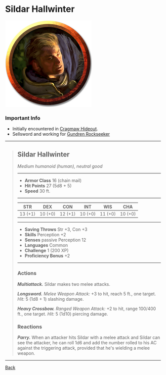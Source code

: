 # Sildar Hallwinter

![Sildar Hallwinter](./images/sildar-hallwinter.webp)

### Important Info
 - Initially encountered in [Cragmaw Hideout](../locations/cragmaw-hideout.md#6-goblin-den).
 - Sellsword and working for [Gundren Rockseeker](gundren-rockseeker.md)

___
>## Sildar Hallwinter
>*Medium humanoid (human), neutral good*
>___
>- **Armor Class** 16 (chain mail)
>- **Hit Points** 27 (5d8 + 5)
>- **Speed** 30 ft.
>___
>|STR|DEX|CON|INT|WIS|CHA|
>|:---:|:---:|:---:|:---:|:---:|:---:|
>|13 (+1)|10 (+0)|12 (+1)|10 (+0)|11 (+0)|10 (+0)|
>___
>- **Saving Throws** Str +3, Con +3
>- **Skills** Perception +2
>- **Senses** passive Perception 12
>- **Languages** Common
>- **Challenge** 1 (200 XP)
>- **Proficiency Bonus** +2
>___
>### Actions
>***Multiattack.*** Sildar makes two melee attacks.  
>
>***Longsword.*** *Melee Weapon Attack:* +3 to hit, reach 5 ft., one target. *Hit:* 5 (1d8 + 1) slashing damage.  
>
>***Heavy Crossbow.*** *Ranged Weapon Attack:* +2 to hit, range 100/400 ft., one target. *Hit:* 5 (1d10) piercing damage.  
>
>### Reactions
>***Parry.*** When an attacker hits Sildar with a melee attack and Sildar can see the attacker, he can roll 1d6 and add the number rolled to his AC against the triggering attack, provided that he's wielding a melee weapon.

---
[Back](./npcs.md)